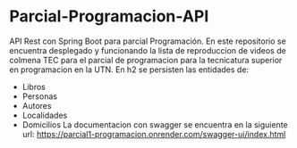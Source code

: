 # Parcial-Programacion-API
API Rest con Spring Boot para parcial Programación.
En este repositorio se encuentra desplegado y funcionando la lista de reproduccion de videos de colmena TEC para el parcial de programacion para la tecnicatura superior en programacion en la UTN.
En h2 se persisten las entidades de:
- Libros
- Personas
- Autores
- Localidades
- Domicilios
La documentacion con swagger se encuentra en la siguiente url: https://parcial1-programacion.onrender.com/swagger-ui/index.html
